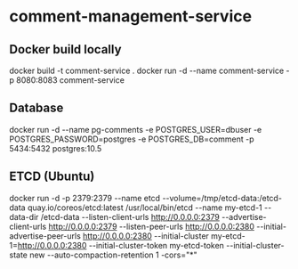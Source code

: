 # comment-management-service

## Docker build locally
docker build -t comment-service .
docker run -d --name comment-service -p 8080:8083 comment-service

## Database 
docker run -d --name pg-comments -e POSTGRES_USER=dbuser -e POSTGRES_PASSWORD=postgres -e POSTGRES_DB=comment -p 5434:5432 postgres:10.5

## ETCD (Ubuntu)
docker run -d -p 2379:2379 --name etcd --volume=/tmp/etcd-data:/etcd-data quay.io/coreos/etcd:latest /usr/local/bin/etcd --name my-etcd-1 --data-dir /etcd-data --listen-client-urls http://0.0.0.0:2379 --advertise-client-urls http://0.0.0.0:2379 --listen-peer-urls http://0.0.0.0:2380 --initial-advertise-peer-urls http://0.0.0.0:2380 --initial-cluster my-etcd-1=http://0.0.0.0:2380 --initial-cluster-token my-etcd-token --initial-cluster-state new --auto-compaction-retention 1 -cors="*"
    